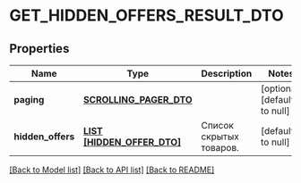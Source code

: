 # GET_HIDDEN_OFFERS_RESULT_DTO

## Properties
Name | Type | Description | Notes
------------ | ------------- | ------------- | -------------
**paging** | [**SCROLLING_PAGER_DTO**](ScrollingPagerDTO.md) |  | [optional] [default to null]
**hidden_offers** | [**LIST [HIDDEN_OFFER_DTO]**](HiddenOfferDTO.md) | Список скрытых товаров. | [default to null]

[[Back to Model list]](../README.md#documentation-for-models) [[Back to API list]](../README.md#documentation-for-api-endpoints) [[Back to README]](../README.md)



